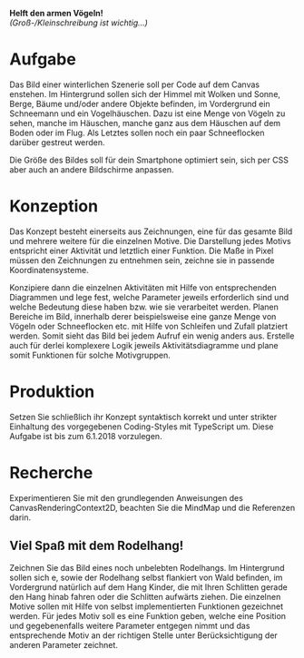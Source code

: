 **Helft den armen Vögeln!**  
_(Groß-/Kleinschreibung ist wichtig...)_

# Aufgabe
Das Bild einer winterlichen Szenerie soll per Code auf dem Canvas enstehen. Im Hintergrund sollen sich der Himmel mit Wolken und Sonne, Berge, Bäume und/oder andere Objekte befinden, im Vordergrund ein Schneemann und ein Vogelhäuschen. Dazu ist eine Menge von Vögeln zu sehen, manche im Häuschen, manche ganz aus dem Häuschen auf dem Boden oder im Flug. Als Letztes sollen noch ein paar Schneeflocken darüber gestreut werden. 

Die Größe des Bildes soll für dein Smartphone optimiert sein, sich per CSS aber auch an andere Bildschirme anpassen.

# Konzeption
Das Konzept besteht einerseits aus Zeichnungen, eine für das gesamte Bild und mehrere weitere für die einzelnen Motive. Die Darstellung jedes Motivs entspricht einer Aktivität und letztlich einer Funktion. Die Maße in Pixel müssen den Zeichnungen zu entnehmen sein, zeichne sie in passende Koordinatensysteme. 

Konzipiere dann die einzelnen Aktivitäten mit Hilfe von entsprechenden Diagrammen und lege fest, welche Parameter jeweils erforderlich sind und welche Bedeutung diese haben bzw. wie sie verarbeitet werden. Planen Bereiche im Bild, innerhalb derer beispielsweise eine ganze Menge von Vögeln oder Schneeflocken etc. mit Hilfe von Schleifen und Zufall platziert werden. Somit sieht das Bild bei jedem Aufruf ein wenig anders aus. Erstelle auch für derlei komplexere Logik jeweils Aktivitätsdiagramme und plane somit Funktionen für solche Motivgruppen.  


# Produktion
Setzen Sie schließlich ihr Konzept syntaktisch korrekt und unter strikter Einhaltung des vorgegebenen Coding-Styles mit TypeScript um. Diese Aufgabe ist bis zum 6.1.2018 vorzulegen.

# Recherche
Experimentieren Sie mit den grundlegenden Anweisungen des CanvasRenderingContext2D, beachten Sie die MindMap und die Referenzen darin.  

## Viel Spaß mit dem Rodelhang!
Zeichnen Sie das Bild eines noch unbelebten Rodelhangs. Im Hintergrund sollen sich e, sowie der Rodelhang selbst flankiert von Wald befinden, im Vordergrund natürlich auf dem Hang Kinder, die mit Ihren Schlitten gerade den Hang hinab fahren oder die Schlitten aufwärts ziehen. Die einzelnen Motive sollen mit Hilfe von selbst implementierten Funktionen gezeichnet werden. Für jedes Motiv soll es eine Funktion geben, welche eine Position und gegebenenfalls weitere Parameter entgegen nimmt und das entsprechende Motiv an der richtigen Stelle unter Berücksichtigung der anderen Parameter zeichnet.

